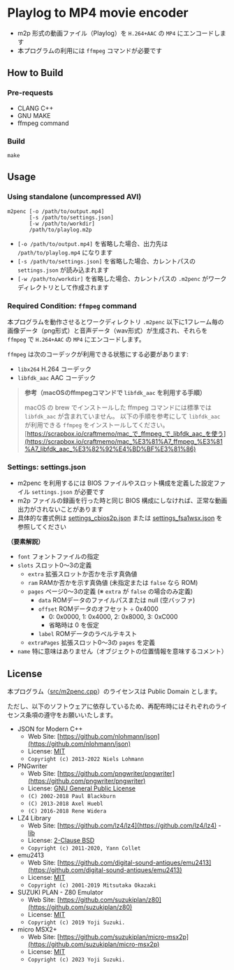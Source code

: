 # Playlog to MP4 movie encoder

- m2p 形式の動画ファイル（Playlog）を `H.264+AAC` の `MP4` にエンコードします
- 本プログラムの利用には `ffmpeg` コマンドが必要です

## How to Build

### Pre-requests

- CLANG C++
- GNU MAKE
- ffmpeg command

### Build

```
make
```

## Usage

### Using standalone (uncompressed AVI)

```
m2penc [-o /path/to/output.mp4]
       [-s /path/to/settings.json]
       [-w /path/to/workdir]
       /path/to/playlog.m2p
```

- `[-o /path/to/output.mp4]` を省略した場合、出力先は `/path/to/playlog.mp4` になります
- `[-s /path/to/settings.json]` を省略した場合、カレントパスの `settings.json` が読み込まれます
- `[-w /path/to/workdir]` を省略した場合、カレントパスの `.m2penc` がワークディレクトリとして作成されます

### Required Condition: `ffmpeg` command

本プログラムを動作させるとワークディレクトリ `.m2penc` 以下に1フレーム毎の画像データ（png形式）と音声データ（wav形式）が生成され、それらを `ffmpeg` で `H.264+AAC` の `MP4` にエンコードします。

`ffmpeg` は次のコーデックが利用できる状態にする必要があります:

- `libx264` H.264 コーデック
- `libfdk_aac` AAC コーデック

> __参考（macOSのffmpegコマンドで `libfdk_aac` を利用する手順）__
>
> macOS の brew でインストールした ffmpeg コマンドには標準では `libfdk_aac` が含まれていません。
> 以下の手順を参考にして `libfdk_aac` が利用できる `ffmpeg` をインストールしてください。
> [https://scrapbox.io/craftmemo/mac_で_ffmpeg_で_libfdk_aac_を使う](https://scrapbox.io/craftmemo/mac_%E3%81%A7_ffmpeg_%E3%81%A7_libfdk_aac_%E3%82%92%E4%BD%BF%E3%81%86)

### Settings: settings.json

- m2penc を利用するには BIOS ファイルやスロット構成を定義した設定ファイル `settings.json` が必要です
- m2p ファイルの録画を行った時と同じ BIOS 構成にしなければ、正常な動画出力がされないことがあります
- 具体的な書式例は [settings_cbios2p.json](settings_cbios2p.json) または [settings_fsa1wsx.json](settings_fsa1wsx.json) を参照してください

__（要素解説）__

- `font` フォントファイルの指定
- `slots` スロット0〜3の定義
  - `extra` 拡張スロットか否かを示す真偽値
  - `ram` RAMか否かを示す真偽値 (未指定または `false` なら ROM) 
  - `pages` ページ0〜3の定義 (※ `extra` が `false` の場合のみ定義)
    - `data` ROMデータのファイルパスまたは null (空バッファ)
    - `offset` ROMデータのオフセット ÷ 0x4000
      - 0: 0x0000, 1: 0x4000, 2: 0x8000, 3: 0xC000
      - 省略時は 0 を仮定
    - `label` ROMデータのラベルテキスト
  - `extraPages` 拡張スロット0〜3の `pages` を定義
- `name` 特に意味はありません（オブジェクトの位置情報を意味するコメント）

## License

本プログラム（[src/m2penc.cpp](src/m2penc.cpp)）のライセンスは Public Domain とします。

ただし、以下のソフトウェアに依存しているため、再配布時にはそれぞれのライセンス条項の遵守をお願いいたします。

- JSON for Modern C++
  - Web Site: [https://github.com/nlohmann/json](https://github.com/nlohmann/json)
  - License: [MIT](src/json/LICENSE.MIT)
  - `Copyright (c) 2013-2022 Niels Lohmann`
- PNGwriter
  - Web Site: [https://github.com/pngwriter/pngwriter](https://github.com/pngwriter/pngwriter)
  - License: [GNU General Public License](src/pngwriter/LICENSE)
  - `(C) 2002-2018 Paul Blackburn`
  - `(C) 2013-2018 Axel Huebl`
  - `(C) 2016-2018 Rene Widera`
- LZ4 Library
  - Web Site: [https://github.com/lz4/lz4](https://github.com/lz4/lz4) - [lib](https://github.com/lz4/lz4/tree/dev/lib)
  - License: [2-Clause BSD](../../licenses-copy/lz4-library.txt)
  - `Copyright (c) 2011-2020, Yann Collet`
- emu2413
  - Web Site: [https://github.com/digital-sound-antiques/emu2413](https://github.com/digital-sound-antiques/emu2413)
  - License: [MIT](../../licenses-copy/emu2413.txt)
  - `Copyright (c) 2001-2019 Mitsutaka Okazaki`
- SUZUKI PLAN - Z80 Emulator
  - Web Site: [https://github.com/suzukiplan/z80](https://github.com/suzukiplan/z80)
  - License: [MIT](../../licenses-copy/z80.txt)
  - `Copyright (c) 2019 Yoji Suzuki.`
- micro MSX2+
  - Web Site: [https://github.com/suzukiplan/micro-msx2p](https://github.com/suzukiplan/micro-msx2p)
  - License: [MIT](../../LICENSE.txt)
  - `Copyright (c) 2023 Yoji Suzuki.`
